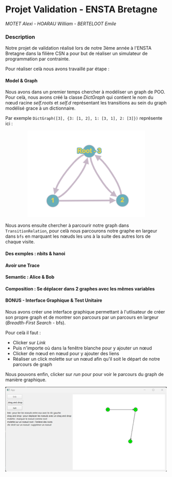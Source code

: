 # Projet Validation - ENSTA Bretagne
*MOTET Alexi - HOARAU William - BERTELOOT Emile*

### Description
Notre projet de validation réalisé lors de notre 3ème année à l'ENSTA Bretagne 
dans la filière CSN a pour but de réaliser un simulateur de programmation par contrainte.

Pour réaliser celà nous avons travaillé par étape :

#### Model & Graph
Nous avons dans un premier temps chercher à modéliser un graph de POO. Pour celà, nous avons créé la classe *DictGraph* qui contient le nom du nœud racine *self.roots* et *self.d* représentant les transitions au sein du graph modélisé grace à un dictionnaire.

Par exemple ``DictGraph([3], {3: [1, 2], 1: [3, 1], 2: [3]})`` représente ici :

<p align="center"> <img src="img_1.png">

Nous avons ensuite chercher à parcourir notre graph dans ``TransitionRelation``, pour celà nous parcourons notre graphe en largeur dans ``bfs`` en marquant les nœuds les uns à la suite des autres lors de chaque visite.

#### Des exmples : nbits & hanoi



#### Avoir une Trace

#### Semantic  : Alice & Bob

#### Composition : Se déplacer dans 2 graphes avec les mêmes variables

#### BONUS - Interface Graphique & Test Unitaire

Nous avons créer une interface graphique permettant à l'utlisateur de créer son propre graph et de montrer son parcours par un parcours en largeur (*Breadth-First Search* - bfs).

Pour celà il faut :

* Clicker sur *Link*
* Puis n'importe où dans la fenêtre blanche pour y ajouter un nœud
* Clicker de nœud en nœud pour y ajouter des liens
* Réaliser un click molette sur un nœud afin qu'il soit le départ de notre parcours de graph

Nous pouvons enfin, clicker sur *run* pour pour voir le parcours du graph de manière graphique.
<p align="center"> <img src="img.png">